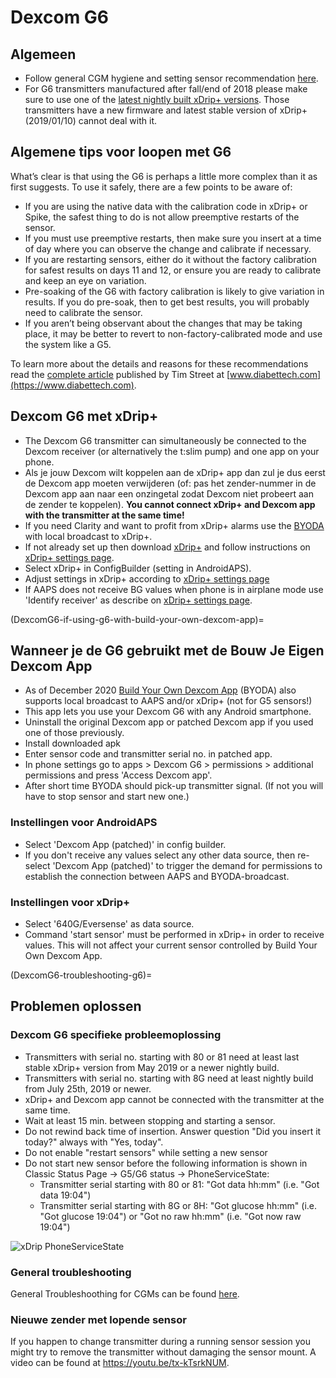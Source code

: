 # Dexcom G6

## Algemeen

-   Follow general CGM hygiene and setting sensor recommendation [here](../Hardware/GeneralCGMRecommendation.md).
-   For G6 transmitters manufactured after fall/end of 2018 please make sure to use one of the [latest nightly built xDrip+ versions](https://github.com/NightscoutFoundation/xDrip/releases). Those transmitters have a new firmware and latest stable version of xDrip+ (2019/01/10) cannot deal with it.

## Algemene tips voor loopen met G6

What’s clear is that using the G6 is perhaps a little more complex than it as first suggests. To use it safely, there are a few points to be aware of:

-   If you are using the native data with the calibration code in xDrip+ or Spike, the safest thing to do is not allow preemptive restarts of the sensor.
-   If you must use preemptive restarts, then make sure you insert at a time of day where you can observe the change and calibrate if necessary.
-   If you are restarting sensors, either do it without the factory calibration for safest results on days 11 and 12, or ensure you are ready to calibrate and keep an eye on variation.
-   Pre-soaking of the G6 with factory calibration is likely to give variation in results. If you do pre-soak, then to get best results, you will probably need to calibrate the sensor.
-   If you aren’t being observant about the changes that may be taking place, it may be better to revert to non-factory-calibrated mode and use the system like a G5.

To learn more about the details and reasons for these recommendations read the [complete article](https://www.diabettech.com/artificial-pancreas/diy-looping-and-cgm/) published by Tim Street at [www.diabettech.com](https://www.diabettech.com).

## Dexcom G6 met xDrip+

-   The Dexcom G6 transmitter can simultaneously be connected to the Dexcom receiver (or alternatively the t:slim pump) and one app on your phone.
-   Als je jouw Dexcom wilt koppelen aan de xDrip+ app dan zul je dus eerst de Dexcom app moeten verwijderen (of: pas het zender-nummer in de Dexcom app aan naar een onzingetal zodat Dexcom niet probeert aan de zender te koppelen). **You cannot connect xDrip+ and Dexcom app with the transmitter at the same time!**
-   If you need Clarity and want to profit from xDrip+ alarms use the [BYODA](DexcomG6-if-using-g6-with-build-your-own-dexcom-app) with local broadcast to xDrip+.
-   If not already set up then download [xDrip+](https://github.com/NightscoutFoundation/xDrip) and follow instructions on [xDrip+ settings page](../Configuration/xdrip.md).
-   Select xDrip+ in ConfigBuilder (setting in AndroidAPS).
-   Adjust settings in xDrip+ according to [xDrip+ settings page](../Configuration/xdrip.md)
-   If AAPS does not receive BG values when phone is in airplane mode use 'Identify receiver' as describe on [xDrip+ settings page](../Configuration/xdrip.md).

(DexcomG6-if-using-g6-with-build-your-own-dexcom-app)=
## Wanneer je de G6 gebruikt met de Bouw Je Eigen Dexcom App

-   As of December 2020 [Build Your Own Dexcom App](https://docs.google.com/forms/d/e/1FAIpQLScD76G0Y-BlL4tZljaFkjlwuqhT83QlFM5v6ZEfO7gCU98iJQ/viewform?fbzx=2196386787609383750&fbclid=IwAR2aL8Cps1s6W8apUVK-gOqgGpA-McMPJj9Y8emf_P0-_gAsmJs6QwAY-o0) (BYODA) also supports local broadcast to AAPS and/or xDrip+ (not for G5 sensors!)
-   This app lets you use your Dexcom G6 with any Android smartphone.
-   Uninstall the original Dexcom app or patched Dexcom app if you used one of those previously.
-   Install downloaded apk
-   Enter sensor code and transmitter serial no. in patched app.
-   In phone settings go to apps > Dexcom G6 > permissions > additional permissions and press 'Access Dexcom app'.
-   After short time BYODA should pick-up transmitter signal. (If not you will have to stop sensor and start new one.)

### Instellingen voor AndroidAPS

-   Select 'Dexcom App (patched)' in config builder.
-   If you don't receive any values select any other data source, then re-select 'Dexcom App (patched)' to trigger the demand for permissions to establish the connection between AAPS and BYODA-broadcast.

### Instellingen voor xDrip+

-   Select '640G/Eversense' as data source.
-   Command 'start sensor' must be performed in xDrip+ in order to receive values. This will not affect your current sensor controlled by Build Your Own Dexcom App.


(DexcomG6-troubleshooting-g6)=
## Problemen oplossen

### Dexcom G6 specifieke probleemoplossing

-   Transmitters with serial no. starting with 80 or 81 need at least last stable xDrip+ version from May 2019 or a newer nightly build.
-   Transmitters with serial no. starting with 8G need at least nightly build from July 25th, 2019 or newer.
-   xDrip+ and Dexcom app cannot be connected with the transmitter at the same time.
-   Wait at least 15 min. between stopping and starting a sensor.
-   Do not rewind back time of insertion. Answer question "Did you insert it today?" always with "Yes, today".
-   Do not enable "restart sensors" while setting a new sensor
-   Do not start new sensor before the following information is shown in Classic Status Page -> G5/G6 status -> PhoneServiceState:
    -   Transmitter serial starting with 80 or 81: "Got data hh:mm" (i.e. "Got data 19:04")
    -   Transmitter serial starting with 8G or 8H: "Got glucose hh:mm" (i.e. "Got glucose 19:04") or "Got no raw hh:mm" (i.e. "Got now raw 19:04")

![xDrip PhoneServiceState](../images/xDrip_Dexcom_PhoneServiceState.png)

### General troubleshooting

General Troubleshoothing for CGMs can be found [here](./GeneralCGMRecommendation.html#troubleshooting).

### Nieuwe zender met lopende sensor

If you happen to change transmitter during a running sensor session you might try to remove the transmitter without damaging the sensor mount. A video can be found at <https://youtu.be/tx-kTsrkNUM>.
